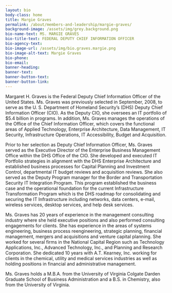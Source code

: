 ```yaml
---
layout: bio
body-class: home
title: Margie Graves
permalink: /about/members-and-leadership/margie-graves/
background-image: /assets/img/grey.background.png
bio-name-text: MS. MARGIE GRAVES
bio-title-text: FEDERAL DEPUTY CHIEF INFORMATION OFFICER
bio-agency-text: 
bio-image-url: /assets/img/bio.graves.margie.png
bio-image-alt-text: Margie Graves
bio-phone: 
bio-email: 
banner-heading: 
banner-text: 
banner-button-text: 
banner-button-link: 
---
```

Margaret H. Graves is the Federal Deputy Chief Information Officer of the United States. Ms. Graves was previously selected in September, 2008, to serve as the U. S. Department of Homeland Security’s (DHS) Deputy Chief Information Officer (CIO). As the Deputy CIO, she oversees an IT portfolio of $5.4 billion in programs. In addition, Ms. Graves manages the operations of the Office of the Chief Information Officer, which covers the functional areas of Applied Technology, Enterprise Architecture, Data Management, IT Security, Infrastructure Operations, IT Accessibility, Budget and Acquisition.

Prior to her selection as Deputy Chief Information Officer, Ms. Graves served as the Executive Director of the Enterprise Business Management Office within the DHS Office of the CIO. She developed and executed IT Portfolio strategies in alignment with the DHS Enterprise Architecture and established business processes for Capital Planning and Investment Control, departmental IT budget reviews and acquisition reviews. She also served as the Deputy Program manager for the Border and Transportation Security IT Integration Program. This program established the business case and the operational foundation for the current Infrastructure Transformation Program which is the DHS roadmap for consolidating and securing the IT Infrastructure including networks, data centers, e-mail, wireless services, desktop services, and help desk services.

Ms. Graves has 20 years of experience in the management consulting industry where she held executive positions and also performed consulting engagements for clients. She has experience in the areas of systems engineering, business process reengineering, strategic planning, financial management, mergers and acquisitions and venture capital planning. She worked for several firms in the National Capital Region such as Technology Applications, Inc., Advanced Technology, Inc., and Planning and Research Corporation. She dedicated 10 years with A.T. Kearney, Inc. working for clients in the chemical, utility and medical services industries as well as holding positions in financial and administrative management.

Ms. Graves holds a M.B.A. from the University of Virginia Colgate Darden Graduate School of Business Administration and a B.S. in Chemistry, also from the University of Virginia.
